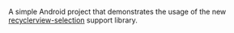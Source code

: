 A simple Android project that demonstrates the usage of the new [recyclerview-selection](https://developer.android.com/reference/androidx/recyclerview/selection/package-summary.html) support library.

